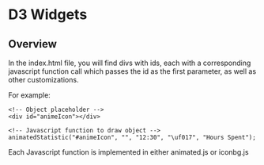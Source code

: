 # D3 Widgets

## Overview

In the index.html file, you will find divs with ids, each
with a 
corresponding javascript function call which passes the 
id as the first parameter, as well as other customizations.

For example:

    <!-- Object placeholder -->
    <div id="animeIcon"></div>

    <!-- Javascript function to draw object -->
    animatedStatistic("#animeIcon", "", "12:30", "\uf017", "Hours Spent");

Each Javascript function is implemented in either 
animated.js or iconbg.js

